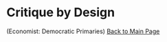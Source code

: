 # Critique by Design 
(Economist: Democratic Primaries)
[Back to Main Page](https://yangle-l.github.io/Lim-Portfolio)
